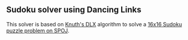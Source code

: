## Sudoku solver using Dancing Links
This solver is based on [Knuth's DLX](https://en.wikipedia.org/wiki/Dancing_Links) algorithm to solve a [16x16 Sudoku puzzle problem on SPOJ](http://www.spoj.com/problems/SUDOKU/).
